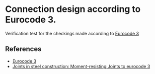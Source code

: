 # Connection design according to Eurocode 3.

Verification test for the checkings made according to [Eurocode 3](https://eurocodes.jrc.ec.europa.eu/showpage.php?id=133)

## References

 - [Eurocode 3](https://eurocodes.jrc.ec.europa.eu/showpage.php?id=133)
 - [Joints in steel construction: Moment-resisting Joints to eurocode 3](https://steelconstruction.info/images/5/5d/SCI_P398.pdf)
